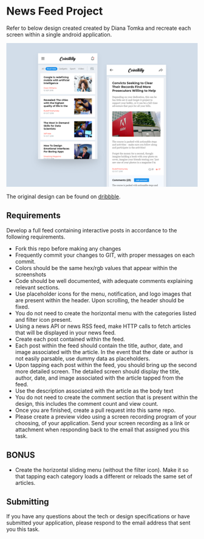 # News Feed Project

Refer to below design created created by Diana Tomka and recreate each screen within a single android application.

![NewsApp](news_app.png)

The original design can be found on [dribbble](https://dribbble.com/shots/5397905-News-App).

## Requirements

Develop a full feed containing interactive posts in accordance to the following requirements.

- Fork this repo before making any changes
- Frequently commit your changes to GIT, with proper messages on each commit.
- Colors should be the same hex/rgb values that appear within the screenshots
- Code should be well documented, with adequate comments explaining relevant sections.
- Use placeholder icons for the menu, notification, and logo images that are present within the header. Upon scrolling, the header should be fixed.
- You do not need to create the horizontal menu with the categories listed and filter icon present.
- Using a news API or news RSS feed, make HTTP calls to fetch articles that will be displayed in your news feed.
- Create each post contained within the feed.
- Each post within the feed should contain the title, author, date, and image associated with the article. In the event that the date or author is not easily parsable, use dummy data as placeholders.
- Upon tapping each post within the feed, you should bring up the second more detailed screen. The detailed screen should display the title, author, date, and image associated with the article tapped from the feed.
- Use the description associated with the article as the body text
- You do not need to create the comment section that is present within the design, this includes the comment count and view count.
- Once you are finished, create a pull request into this same repo.
- Please create a preview video using a screen recording program of your choosing, of your application. Send your screen recording as a link or attachment when responding back to the email that assigned you this task.

## BONUS
- Create the horizontal sliding menu (without the filter icon). Make it so that tapping each category loads a different or reloads the same set of articles.

## Submitting
If you have any questions about the tech or design specifications or have submitted your application, please respond to the email address that sent you this task.
